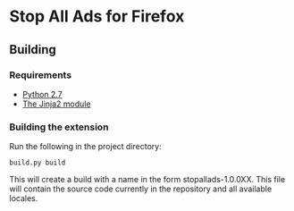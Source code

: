 Stop All Ads for Firefox
========================

Building
---------

### Requirements

- [Python 2.7](https://www.python.org)
- [The Jinja2 module](http://jinja.pocoo.org/docs)

### Building the extension

Run the following in the project directory:

    build.py build

This will create a build with a name in the form stopallads-1.0.0XX.
This file will contain the source code currently in the repository and all
available locales.
